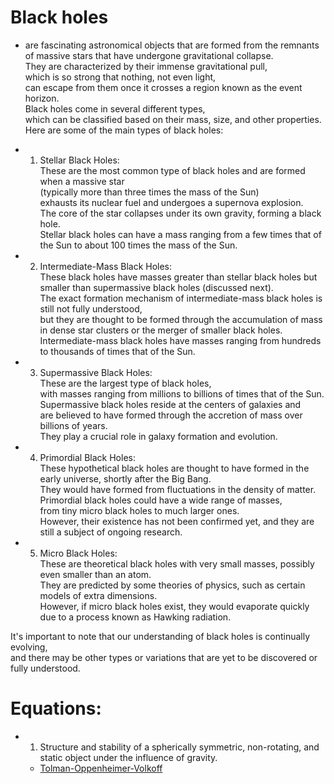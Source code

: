 # Black holes  
  - are fascinating astronomical objects that are formed from the remnants of massive stars that have undergone gravitational collapse.   
     They are characterized by their immense gravitational pull,   
      which is so strong that nothing, not even light,   
       can escape from them once it crosses a region known as the event horizon.   
        Black holes come in several different types,   
         which can be classified based on their mass, size, and other properties.   
          Here are some of the main types of black holes:  
  
  - 1. Stellar Black Holes:   
        These are the most common type of black holes and are formed when a massive star   
         (typically more than three times the mass of the Sun)   
          exhausts its nuclear fuel and undergoes a supernova explosion.   
           The core of the star collapses under its own gravity, forming a black hole.   
            Stellar black holes can have a mass ranging from a few times that of the Sun to about 100 times the mass of the Sun.  
  
  - 2. Intermediate-Mass Black Holes:   
        These black holes have masses greater than stellar black holes but smaller than supermassive black holes (discussed next).   
         The exact formation mechanism of intermediate-mass black holes is still not fully understood,   
          but they are thought to be formed through the accumulation of mass in dense star clusters or the merger of smaller black holes.   
           Intermediate-mass black holes have masses ranging from hundreds to thousands of times that of the Sun.  

  - 3. Supermassive Black Holes:    
        These are the largest type of black holes,   
         with masses ranging from millions to billions of times that of the Sun.   
          Supermassive black holes reside at the centers of galaxies and   
           are believed to have formed through the accretion of mass over billions of years.   
            They play a crucial role in galaxy formation and evolution.  
  
  - 4. Primordial Black Holes:   
        These hypothetical black holes are thought to have formed in the early universe, shortly after the Big Bang.   
         They would have formed from fluctuations in the density of matter.   
          Primordial black holes could have a wide range of masses,   
           from tiny micro black holes to much larger ones.   
            However, their existence has not been confirmed yet, and they are still a subject of ongoing research.  

  - 5. Micro Black Holes:    
        These are theoretical black holes with very small masses, possibly even smaller than an atom.   
         They are predicted by some theories of physics, such as certain models of extra dimensions.   
          However, if micro black holes exist, they would evaporate quickly due to a process known as Hawking radiation.  
  
It's important to note that our understanding of black holes is continually evolving,   
 and there may be other types or variations that are yet to be discovered or fully understood.  

# Equations:  
 - 1. Structure and stability of a spherically symmetric, non-rotating, and static object under the influence of gravity.  
    - [Tolman-Oppenheimer-Volkoff](../equations/Theoretical-Physics/Theoretical-Physics/Tolman-Oppenheimer-Volkoff.md)   
